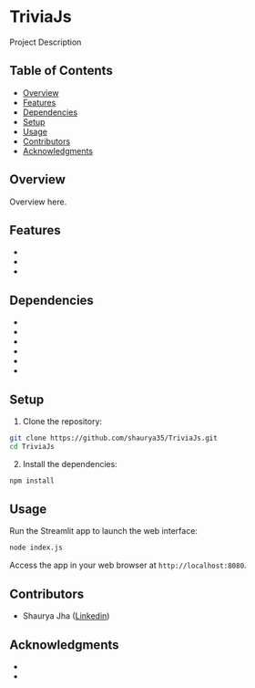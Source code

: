 # TriviaJs

Project Description

## Table of Contents

- [Overview](#overview)
- [Features](#features)
- [Dependencies](#dependencies)
- [Setup](#setup)
- [Usage](#usage)
- [Contributors](#contributors)
- [Acknowledgments](#acknowledgments)


## Overview

Overview here.

## Features

- 
- 
- 
<!-- 
admin should be allowed to add questions
admin should be allowed to move to the next questions
admin should be allowed to show the leaderboard to everyone
users should be allowed to answer the questions 
users just need to poll the server for the next questions, no need to be realtime -->

## Dependencies

- 
- 
- 
- 
- 
- 

## Setup

1. Clone the repository:

```bash
git clone https://github.com/shaurya35/TriviaJs.git
cd TriviaJs
```

2. Install the dependencies:

```bash
npm install
```

## Usage

Run the Streamlit app to launch the web interface:

```bash
node index.js
```

Access the app in your web browser at `http://localhost:8080`.

## Contributors

- Shaurya Jha ([Linkedin](https://www.linkedin.com/in/shaurya--jha/))

## Acknowledgments

- 
- 
